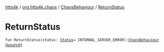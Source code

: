 [http4k](../../index.md) / [org.http4k.chaos](../index.md) / [ChaosBehaviour](index.md) / [ReturnStatus](./-return-status.md)

# ReturnStatus

`fun ReturnStatus(status: `[`Status`](../../org.http4k.core/-status/index.md)` = INTERNAL_SERVER_ERROR): `[`ChaosBehaviour`](index.md) [(source)](https://github.com/http4k/http4k/blob/master/http4k-testing-chaos/src/main/kotlin/org/http4k/chaos/ChaosBehaviour.kt#L49)